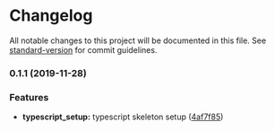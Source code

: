 # Changelog

All notable changes to this project will be documented in this file. See [standard-version](https://github.com/conventional-changelog/standard-version) for commit guidelines.

### 0.1.1 (2019-11-28)


### Features

* **typescript_setup:** typescript skeleton setup ([4af7f85](https://github.com/darylwalsh/graphql-vue-apollo-mongo-photo-app-svr/commit/4af7f8596b2e977654a53456039654e68525e483))
